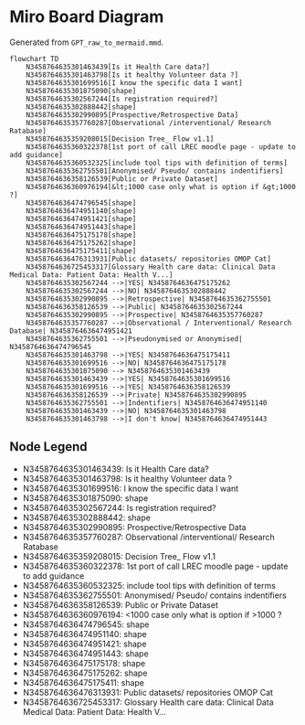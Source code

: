 # Miro Board Diagram

Generated from `GPT_raw_to_mermaid.mmd`.

```mermaid
flowchart TD
    N3458764635301463439[Is it Health Care data?]
    N3458764635301463798[Is it healthy Volunteer data ?]
    N3458764635301699516[I know the specific data I want]
    N3458764635301875090[shape]
    N3458764635302567244[Is registration required?]
    N3458764635302888442[shape]
    N3458764635302990895[Prospective/Retrospective Data]
    N3458764635357760287[Observational /interventional/ Research Ratabase]
    N3458764635359208015[Decision Tree_ Flow v1.1]
    N3458764635360322378[1st port of call LREC moodle page - update to add guidance]
    N3458764635360532325[include tool tips with definition of terms]
    N3458764635362755501[Anonymised/ Pseudo/ contains indentifiers]
    N3458764636358126539[Public or Private Dataset]
    N3458764636360976194[&lt;1000 case only what is option if &gt;1000 ?]
    N3458764636474796545[shape]
    N3458764636474951140[shape]
    N3458764636474951421[shape]
    N3458764636474951443[shape]
    N3458764636475175178[shape]
    N3458764636475175262[shape]
    N3458764636475175411[shape]
    N3458764636476313931[Public datasets/ repositories OMOP Cat]
    N3458764636725453317[Glossary Health care data: Clinical Data Medical Data: Patient Data: Health V...]
    N3458764635302567244 -->|YES| N3458764636475175262
    N3458764635302567244 -->|NO| N3458764635302888442
    N3458764635302990895 -->|Retrospective| N3458764635362755501
    N3458764636358126539 -->|Public| N3458764635302567244
    N3458764635302990895 -->|Prospective| N3458764635357760287
    N3458764635357760287 -->|Observational / Interventional/ Research Database| N3458764636474951421
    N3458764635362755501 -->|Pseudonymised or Anonymised| N3458764636474796545
    N3458764635301463798 -->|YES| N3458764636475175411
    N3458764635301699516 -->|NO| N3458764636475175178
    N3458764635301875090 --> N3458764635301463439
    N3458764635301463439 -->|YES| N3458764635301699516
    N3458764635301699516 -->|YES| N3458764636358126539
    N3458764636358126539 -->|Private| N3458764635302990895
    N3458764635362755501 -->|Indentifiers| N3458764636474951140
    N3458764635301463439 -->|NO| N3458764635301463798
    N3458764635301463798 -->|I don't know| N3458764636474951443
```

## Node Legend

- N3458764635301463439: Is it Health Care data?
- N3458764635301463798: Is it healthy Volunteer data ?
- N3458764635301699516: I know the specific data I want
- N3458764635301875090: shape
- N3458764635302567244: Is registration required?
- N3458764635302888442: shape
- N3458764635302990895: Prospective/Retrospective Data
- N3458764635357760287: Observational /interventional/ Research Ratabase
- N3458764635359208015: Decision Tree_ Flow v1.1
- N3458764635360322378: 1st port of call LREC moodle page - update to add guidance
- N3458764635360532325: include tool tips with definition of terms
- N3458764635362755501: Anonymised/ Pseudo/ contains indentifiers
- N3458764636358126539: Public or Private Dataset
- N3458764636360976194: <1000 case only what is option if >1000 ?
- N3458764636474796545: shape
- N3458764636474951140: shape
- N3458764636474951421: shape
- N3458764636474951443: shape
- N3458764636475175178: shape
- N3458764636475175262: shape
- N3458764636475175411: shape
- N3458764636476313931: Public datasets/ repositories OMOP Cat
- N3458764636725453317: Glossary Health care data: Clinical Data Medical Data: Patient Data: Health V...

